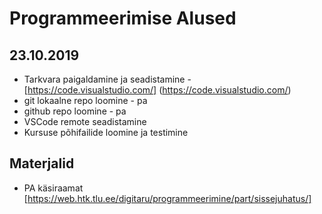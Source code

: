 # Programmeerimise Alused
## 23.10.2019
* Tarkvara paigaldamine ja seadistamine - [https://code.visualstudio.com/] (https://code.visualstudio.com/)
* git lokaalne repo loomine - pa
* github repo loomine - pa
* VSCode remote seadistamine
* Kursuse põhifailide loomine ja testimine
## Materjalid
* PA käsiraamat [https://web.htk.tlu.ee/digitaru/programmeerimine/part/sissejuhatus/]
